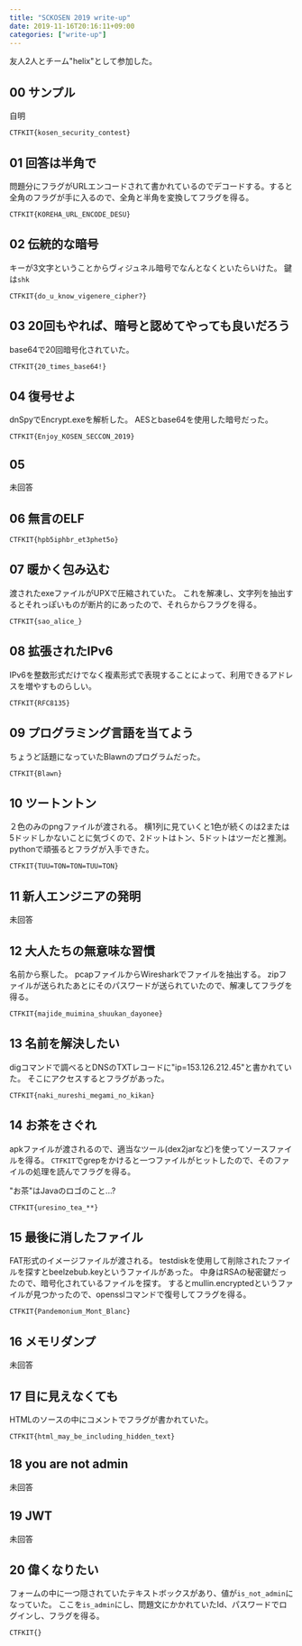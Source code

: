```yaml
---
title: "SCKOSEN 2019 write-up"
date: 2019-11-16T20:16:11+09:00
categories: ["write-up"]
---
```


友人2人とチーム"helix"として参加した。

## 00 サンプル
自明

`CTFKIT{kosen_security_contest}`

## 01 回答は半角で
問題分にフラグがURLエンコードされて書かれているのでデコードする。すると全角のフラグが手に入るので、全角と半角を変換してフラグを得る。

`CTFKIT{KOREHA_URL_ENCODE_DESU}`

## 02 伝統的な暗号
キーが3文字ということからヴィジュネル暗号でなんとなくといたらいけた。
鍵は`shk`

`CTFKIT{do_u_know_vigenere_cipher?}`

## 03 20回もやれば、暗号と認めてやっても良いだろう
base64で20回暗号化されていた。

`CTFKIT{20_times_base64!}`

## 04 復号せよ
dnSpyでEncrypt.exeを解析した。
AESとbase64を使用した暗号だった。

`CTFKIT{Enjoy_KOSEN_SECCON_2019}`

## 05 
未回答

## 06 無言のELF

`CTFKIT{hpb5iphbr_et3phet5o} `

## 07 暖かく包み込む
渡されたexeファイルがUPXで圧縮されていた。
これを解凍し、文字列を抽出するとそれっぽいものが断片的にあったので、それらからフラグを得る。

`CTFKIT{sao_alice_}`

## 08 拡張されたIPv6
IPv6を整数形式だけでなく複素形式で表現することによって、利用できるアドレスを増やすものらしい。

`CTFKIT{RFC8135}`

## 09 プログラミング言語を当てよう
ちょうど話題になっていたBlawnのプログラムだった。

`CTFKIT{Blawn}`

## 10 ツートントン
２色のみのpngファイルが渡される。
横1列に見ていくと1色が続くのは2または5ドッドしかないことに気づくので、2ドットはトン、5ドットはツーだと推測。
pythonで頑張るとフラグが入手できた。

`CTFKIT{TUU=TON=TON=TUU=TON}`

## 11 新人エンジニアの発明
未回答

## 12 大人たちの無意味な習慣
名前から察した。
pcapファイルからWiresharkでファイルを抽出する。
zipファイルが送られたあとにそのパスワードが送られていたので、解凍してフラグを得る。

`CTFKIT{majide_muimina_shuukan_dayonee}`

## 13 名前を解決したい
digコマンドで調べるとDNSのTXTレコードに"ip=153.126.212.45"と書かれていた。
そこにアクセスするとフラグがあった。

`CTFKIT{naki_nureshi_megami_no_kikan}`

## 14 お茶をさぐれ
apkファイルが渡されるので、適当なツール(dex2jarなど)を使ってソースファイルを得る。
`CTFKIT`でgrepをかけると一つファイルがヒットしたので、そのファイルの処理を読んでフラグを得る。

"お茶"はJavaのロゴのこと...?

`CTFKIT{uresino_tea_**}`

## 15 最後に消したファイル
FAT形式のイメージファイルが渡される。
testdiskを使用して削除されたファイルを探すとbeelzebub.keyというファイルがあった。
中身はRSAの秘密鍵だったので、暗号化されているファイルを探す。
するとmullin.encryptedというファイルが見つかったので、opensslコマンドで復号してフラグを得る。

`CTFKIT{Pandemonium_Mont_Blanc}`

## 16 メモリダンプ
未回答

## 17 目に見えなくても
HTMLのソースの中にコメントでフラグが書かれていた。

`CTFKIT{html_may_be_including_hidden_text}`

## 18 you are not admin
未回答

## 19 JWT
未回答

## 20 偉くなりたい
フォームの中に一つ隠されていたテキストボックスがあり、値が`is_not_admin`になっていた。
ここを`is_admin`にし、問題文にかかれていたId、パスワードでログインし、フラグを得る。

`CTFKIT{}`


